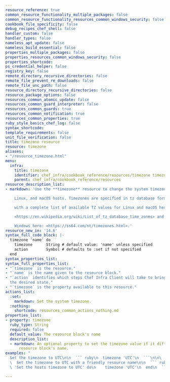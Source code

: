 ```yaml
---
resource_reference: true
common_resource_functionality_multiple_packages: false
common_resource_functionality_resources_common_windows_security: false
cookbook_file_specificity: false
debug_recipes_chef_shell: false
handler_custom: false
handler_types: false
nameless_apt_update: false
nameless_build_essential: false
properties_multiple_packages: false
properties_resources_common_windows_security: false
properties_shortcode: 
ps_credential_helper: false
registry_key: false
remote_directory_recursive_directories: false
remote_file_prevent_re_downloads: false
remote_file_unc_path: false
resource_directory_recursive_directories: false
resource_package_options: false
resources_common_atomic_update: false
resources_common_guard_interpreter: false
resources_common_guards: true
resources_common_notification: true
resources_common_properties: true
ruby_style_basics_chef_log: false
syntax_shortcode: 
template_requirements: false
unit_file_verification: false
title: timezone resource
resource: timezone
aliases:
- "/resource_timezone.html"
menu:
  infra:
    title: timezone
    identifier: chef_infra/cookbook_reference/resources/timezone timezone
    parent: chef_infra/cookbook_reference/resources
resource_description_list:
- markdown: 'Use the **timezone** resource to change the system timezone on Windows,

    Linux, and macOS hosts. Timezones are specified in tz database format,

    with a complete list of available TZ values for Linux and macOS here:

    <https://en.wikipedia.org/wiki/List_of_tz_database_time_zones> and for

    Windows here: <https://ss64.com/nt/timezones.html>.'
resource_new_in: '14.6'
syntax_full_code_block: |-
  timezone 'name' do
    timezone      String # default value: 'name' unless specified
    action        Symbol # defaults to :set if not specified
  end
syntax_properties_list: 
syntax_full_properties_list:
- "`timezone` is the resource."
- "`name` is the name given to the resource block."
- "`action` identifies which steps Chef Infra Client will take to bring the node into
  the desired state."
- "`timezone` is the property available to this resource."
actions_list:
  :set:
    markdown: Set the system timezone.
  :nothing:
    shortcode: resources_common_actions_nothing.md
properties_list:
- property: timezone
  ruby_type: String
  required: false
  default_value: The resource block's name
  description_list:
  - markdown: An optional property to set the timezone value if it differs from the
      resource block's name.
examples: "
  Set the timezone to UTC\n\n  ``` ruby\n  timezone 'UTC'\n  ```\n\n\
  \  Set the timezone to UTC with a friendly resource name\n\n  ``` ruby\n  timezone\
  \ 'Set the hosts timezone to UTC' do\n    timezone 'UTC'\n  end\n  ```\n"

---
```


